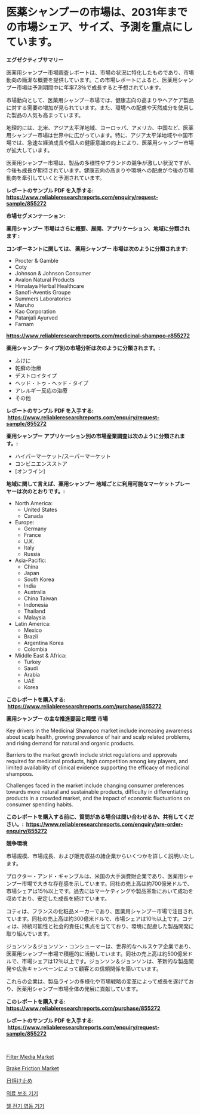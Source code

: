 <p><h1>医薬シャンプーの市場は、2031年までの市場シェア、サイズ、予測を重点にしています。</h1></p><p><strong>エグゼクティブサマリー</strong></p>
<p><p>医薬用シャンプー市場調査レポートは、市場の状況に特化したものであり、市場動向の簡潔な概要を提供しています。この市場レポートによると、医薬用シャンプー市場は予測期間中に年率7.3％で成長すると予想されています。 </p><p>市場動向として、医薬用シャンプー市場では、健康志向の高まりやヘアケア製品に対する需要の増加が見られています。また、環境への配慮や天然成分を使用した製品の人気も高まっています。</p><p>地理的には、北米、アジア太平洋地域、ヨーロッパ、アメリカ、中国など、医薬用シャンプー市場は世界中に広がっています。特に、アジア太平洋地域や中国市場では、急速な経済成長や個人の健康意識の向上により、医薬用シャンプー市場が拡大しています。</p><p>医薬用シャンプー市場は、製品の多様性やブランドの競争が激しい状況ですが、今後も成長が期待されています。健康志向の高まりや環境への配慮が今後の市場動向を牽引していくと予測されています。</p></p>
<p><strong>レポートのサンプル PDF を入手する: <a href="https://www.reliableresearchreports.com/enquiry/request-sample/855272">https://www.reliableresearchreports.com/enquiry/request-sample/855272</a></strong></p>
<p><strong>市場セグメンテーション:</strong></p>
<p><strong> 薬用シャンプー 市場はさらに概要、展開、アプリケーション、地域に分類されます :</strong></p>
<p><strong>コンポーネントに関しては、 薬用シャンプー 市場は次のように分類されます: &nbsp;</strong></p>
<p><ul><li>Procter & Gamble</li><li>Coty</li><li>Johnson & Johnson Consumer</li><li>Avalon Natural Products</li><li>Himalaya Herbal Healthcare</li><li>Sanofi-Aventis Groupe</li><li>Summers Laboratories</li><li>Maruho</li><li>Kao Corporation</li><li>Patanjali Ayurved</li><li>Farnam</li></ul></p>
<p><strong><a href="https://www.reliableresearchreports.com/medicinal-shampoo-r855272">https://www.reliableresearchreports.com/medicinal-shampoo-r855272</a></strong></p>
<p><strong> 薬用シャンプー タイプ別の市場分析は次のように分類されます。:</strong></p>
<p><ul><li>ふけに</li><li>乾癬の治療</li><li>デストロイタイプ</li><li>ヘッド・トゥ・ヘッド・タイプ</li><li>アレルギー反応の治療</li><li>その他</li></ul></p>
<p><strong>レポートのサンプル PDF を入手する: &nbsp;<a href="https://www.reliableresearchreports.com/enquiry/request-sample/855272">https://www.reliableresearchreports.com/enquiry/request-sample/855272</a></strong></p>
<p><strong> 薬用シャンプー アプリケーション別の市場産業調査は次のように分類されます。:</strong></p>
<p><ul><li>ハイパーマーケット/スーパーマーケット</li><li>コンビニエンスストア</li><li>[オンライン]</li></ul></p>
<p><strong>地域に関して言えば、薬用シャンプー 地域ごとに利用可能なマーケットプレーヤーは次のとおりです。:</strong></p>
<p><ul>
    <li>
        North America:
        <ul>
            <li>United States</li>
            <li>Canada</li>
        </ul>
    </li>
    <li>
        Europe:
        <ul>
            <li>Germany</li>
            <li>France</li>
            <li>U.K.</li>
            <li>Italy</li>
            <li>Russia</li>
        </ul>
    </li>
    <li>
        Asia-Pacific:
        <ul>
            <li>China</li>
            <li>Japan</li>
            <li>South Korea</li>
            <li>India</li>
            <li>Australia</li>
            <li>China Taiwan</li>
            <li>Indonesia</li>
            <li>Thailand</li>
            <li>Malaysia</li>
        </ul>
    </li>
    <li>
        Latin America:
        <ul>
            <li>Mexico</li>
            <li>Brazil</li>
            <li>Argentina Korea</li>
            <li>Colombia</li>
        </ul>
    </li>
    <li>
        Middle East & Africa:
        <ul>
            <li>Turkey</li>
            <li>Saudi</li>
            <li>Arabia</li>
            <li>UAE</li>
            <li>Korea</li>
        </ul>
    </li>
    </ul></p>
<p><strong>このレポートを購入する: &nbsp;<a href="https://www.reliableresearchreports.com/purchase/855272">https://www.reliableresearchreports.com/purchase/855272</a></strong></p>
<p><strong>薬用シャンプー の主な推進要因と障壁 市場</strong></p>
<p><p>Key drivers in the Medicinal Shampoo market include increasing awareness about scalp health, growing prevalence of hair and scalp related problems, and rising demand for natural and organic products. </p><p>Barriers to the market growth include strict regulations and approvals required for medicinal products, high competition among key players, and limited availability of clinical evidence supporting the efficacy of medicinal shampoos. </p><p>Challenges faced in the market include changing consumer preferences towards more natural and sustainable products, difficulty in differentiating products in a crowded market, and the impact of economic fluctuations on consumer spending habits.</p></p>
<p><strong>このレポートを購入する前に、質問がある場合は問い合わせるか、共有してください。:&nbsp; <a href="https://www.reliableresearchreports.com/enquiry/pre-order-enquiry/855272">https://www.reliableresearchreports.com/enquiry/pre-order-enquiry/855272</a></strong></p>
<p><strong>競争環境</strong></p>
<p><p>市場規模、市場成長、および販売収益の諸企業からいくつかを詳しく説明いたします。</p><p>プロクター・アンド・ギャンブルは、米国の大手消費財企業であり、医薬用シャンプー市場で大きな存在感を示しています。同社の売上高は約700億米ドルで、市場シェアは15％以上です。過去にはマーケティングや製品革新において成功を収めており、安定した成長を続けています。</p><p>コティは、フランスの化粧品メーカーであり、医薬用シャンプー市場で注目されています。同社の売上高は約300億米ドルで、市場シェアは10％以上です。コティは、持続可能性と社会的責任に焦点を当てており、環境に配慮した製品開発に取り組んでいます。</p><p>ジョンソン＆ジョンソン・コンシューマーは、世界的なヘルスケア企業であり、医薬用シャンプー市場で積極的に活動しています。同社の売上高は約500億米ドルで、市場シェアは12％以上です。ジョンソン＆ジョンソンは、革新的な製品開発や広告キャンペーンによって顧客との信頼関係を築いています。</p><p>これらの企業は、製品ラインの多様化や市場戦略の変革によって成長を遂げており、医薬用シャンプー市場全体の発展に貢献しています。</p></p>
<p><strong>このレポートを購入する: &nbsp; <a href="https://www.reliableresearchreports.com/purchase/855272">https://www.reliableresearchreports.com/purchase/855272</a></strong></p>
<p><strong>レポートのサンプル PDF を入手する: &nbsp;<a href="https://www.reliableresearchreports.com/enquiry/request-sample/855272">https://www.reliableresearchreports.com/enquiry/request-sample/855272</a></strong><strong></strong></p>
<p>&nbsp;</p>
<p><p><a href="https://www.linkedin.com/pulse/insights-filter-media-market-size-analysing-share-trends-growth-f5ulc?trackingId=g%2BC8gQxPx%2FUwCWAoWeqWQA%3D%3D">Filter Media Market</a></p><p><a href="https://github.com/brenzgnarento/Market-Research-Report-List-2/blob/main/brake-friction-market.md">Brake Friction Market</a></p><p><a href="https://medium.com/@kyaorris56456/2024%E5%B9%B4%E3%81%8B%E3%82%892031%E5%B9%B4%E3%81%BE%E3%81%A7%E3%81%AE%E3%82%B5%E3%83%B3%E3%82%B9%E3%82%AF%E3%83%AA%E3%83%BC%E3%83%B3%E5%B8%82%E5%A0%B4%E3%81%AE%E5%8B%95%E5%90%91%E3%81%A8%E5%B8%82%E5%A0%B4%E5%88%86%E6%9E%90%E3%82%92%E4%BA%88%E6%B8%AC%E3%81%97%E3%81%BE%E3%81%99-4c6d0666b1b3">日焼け止め</a></p><p><a href="https://medium.com/@deborahward03/%EC%9D%98%EB%A3%8C-%EB%B3%B4%EC%A1%B0-%EA%B8%B0%EA%B8%B0-%EC%8B%9C%EC%9E%A5%EC%9D%80-%EC%8B%9C%EC%9E%A5-%EC%A0%90%EC%9C%A0%EC%9C%A8-%EC%8B%9C%EC%9E%A5-%EB%8F%99%ED%96%A5-%EB%B0%8F-%EC%8B%9C%EC%9E%A5-%EC%84%B1%EC%9E%A5%EC%97%90-%EB%8C%80%ED%95%9C-%EC%A0%95%EB%B3%B4%EB%A5%BC-%EC%A0%9C%EA%B3%B5%ED%95%A9%EB%8B%88%EB%8B%A4-84a32071be1a">의료 보조 기기</a></p><p><a href="https://medium.com/@marcpascual04/%EC%A0%A4-%EC%A0%84%EA%B8%B0%EC%98%81%EB%8F%99-%EA%B3%84%EC%B8%A1%EA%B8%B0-%EC%8B%9C%EC%9E%A5-%EB%B6%84%EC%84%9D-%EB%B0%8F-%EA%B7%9C%EB%AA%A8%EB%8A%94-2024%EB%85%84%EB%B6%80%ED%84%B0-2031%EB%85%84%EA%B9%8C%EC%A7%80-%EC%98%88%EC%B8%A1%EB%90%A9%EB%8B%88%EB%8B%A4-50872181cdcb">젤 전기 영동 기기</a></p></p>